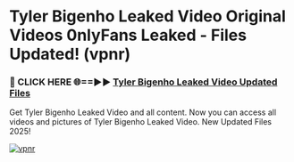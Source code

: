# Tyler Bigenho Leaked Video Original Videos 0nlyFans Leaked - Files Updated! (vpnr)

<h3>🔴 CLICK HERE 🌐==►► <a href="https://tinyurl.com/3ytaskbp" rel="nofollow">Tyler Bigenho Leaked Video Updated Files</a></h3>

Get Tyler Bigenho Leaked Video and all content. Now you can access all videos and pictures of Tyler Bigenho Leaked Video. New Updated Files 2025!

[![vpnr](https://i.imgur.com/vBTAXPR.gif)](https://tinyurl.com/3ytaskbp)
